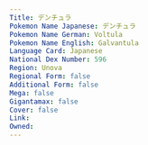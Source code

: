```yaml
---
﻿Title: デンチュラ
Pokemon Name Japanese: デンチュラ
Pokemon Name German: Voltula
Pokemon Name English: Galvantula
Language Card: Japanese
National Dex Number: 596
Region: Unova
Regional Form: false
Additional Form: false
Mega: false
Gigantamax: false
Cover: false
Link: 
Owned: 
---
```

